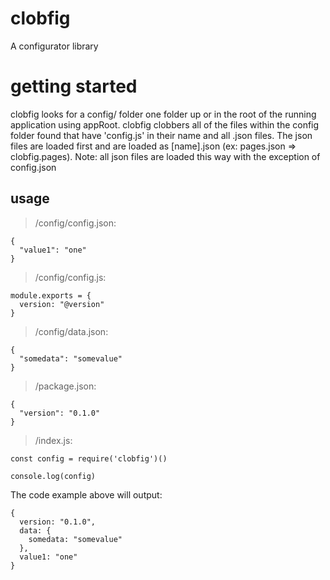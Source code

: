 # clobfig
A configurator library

# getting started
clobfig looks for a config/ folder one folder up or in the root of the running application using appRoot. clobfig clobbers all of the files within the config folder found that have 'config.js' in their name and all .json files. The json files are loaded first and are loaded as [name].json  (ex: pages.json => clobfig.pages). Note: all json files are loaded this way with the exception of config.json

## usage
>/config/config.json:
```
{
  "value1": "one"
}
```

>/config/config.js:
```
module.exports = {
  version: "@version"
}
```

>/config/data.json:
```
{
  "somedata": "somevalue"
}
```

>/package.json:
```
{
  "version": "0.1.0"
}
```

>/index.js:
```
const config = require('clobfig')()

console.log(config)
```

The code example above will output:
```
{
  version: "0.1.0",
  data: {
    somedata: "somevalue"
  },
  value1: "one"
}
```
